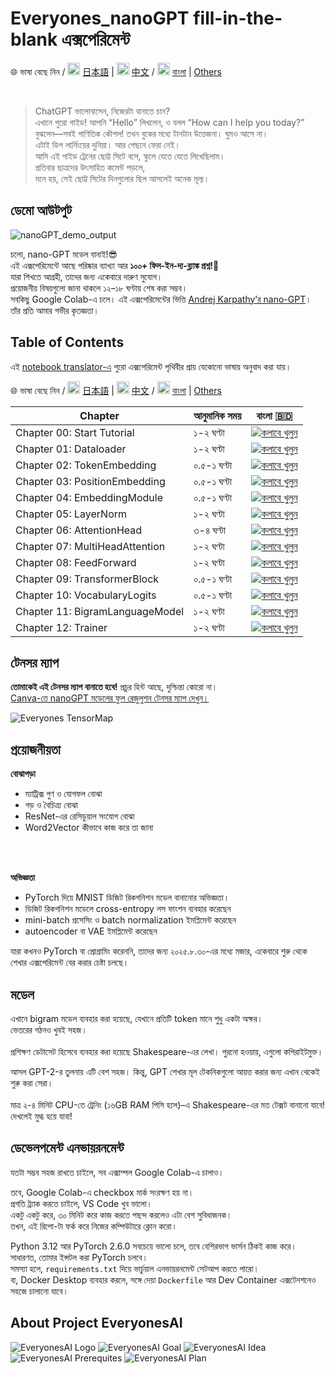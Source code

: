# **Everyones_nanoGPT fill-in-the-blank এক্সপেরিমেন্ট**

🌐 ভাষা বেছে নিন /
<img src="https://flagcdn.com/24x18/jp.png" width="20"/> [日本語](https://github.com/HayatoHongo/Everyones_nanoGPT/tree/ja) |
<img src="https://flagcdn.com/24x18/cn.png" width="20"/> [中文](https://github.com/HayatoHongo/Everyones_nanoGPT/tree/ch) /
<img src="https://flagcdn.com/24x18/bd.png" width="20"/> [বাংলা](https://github.com/HayatoHongo/Everyones_nanoGPT/tree/bn) |
[Others](README.otherlanguages.md)

<br>

> ChatGPT ভালোবাসেন, নিজেরটা বানাতে চান?<br>
> এখানে পুরো গাইড! আপনি “Hello” লিখলেন, ও বলল “How can I help you today?”<br>
> বুঝলেন—সবই গাণিতিক কৌশল! তখন বুকের মধ্যে টানটান উত্তেজনা। ঘুমও আসে না।<br>
> এটাই ডিপ লার্নিংয়ের দুনিয়া। আর পেছনে ফেরা নেই।<br>
> আমি এই গাইড ট্রেনের ছোট্ট সিটে বসে, স্কুলে যেতে যেতে লিখেছিলাম।<br>
> প্রতিবার ছাত্রদের উৎসাহিত কমেন্ট পড়লে,<br>
> মনে হয়, সেই ছোট্ট সিটের দিনগুলোর ছিল আসলেই অনেক মূল্য।<br>  

## **ডেমো আউটপুট**
![nanoGPT_demo_output](assets/Everyones_nanoGPT_demo_output.png)

চলো, nano-GPT মডেল বানাই!😎<br>
এই এক্সপেরিমেন্টে আছে পরিষ্কার ব্যাখ্যা আর **১০০+ ফিল-ইন-দ্য-ব্ল্যাঙ্ক প্রশ্ন!🫨** <br>
যারা শিখতে আগ্রহী, তাদের জন্য একেবারে দারুণ সুযোগ।<br>
প্রয়োজনীয় বিষয়গুলো জানা থাকলে ১২–১৮ ঘণ্টায় শেষ করা সম্ভব।<br>
সবকিছু Google Colab-এ চলে। এই এক্সপেরিমেন্টের ভিত্তি [Andrej Karpathy’র nano-GPT](https://colab.research.google.com/drive/1JMLa53HDuA-i7ZBmqV7ZnA3c_fvtXnx-?usp=sharing)। <br>
তাঁর প্রতি আমার গভীর কৃতজ্ঞতা।


## Table of Contents
এই [notebook translator-এ](README.otherlanguages.md) পুরো এক্সপেরিমেন্ট পৃথিবীর প্রায় যেকোনো ভাষায় অনুবাদ করা যায়।

🌐 ভাষা বেছে নিন /
<img src="https://flagcdn.com/24x18/jp.png" width="20"/> [日本語](https://github.com/HayatoHongo/Everyones_nanoGPT/tree/ja) |
<img src="https://flagcdn.com/24x18/cn.png" width="20"/> [中文](https://github.com/HayatoHongo/Everyones_nanoGPT/tree/ch) /
<img src="https://flagcdn.com/24x18/bd.png" width="20"/> [বাংলা](https://github.com/HayatoHongo/Everyones_nanoGPT/tree/bn) |
[Others](README.otherlanguages.md)


| Chapter  | আনুমানিক সময় | বাংলা 🇧🇩 |
|---|---|---|
| Chapter 00: Start Tutorial      | ১-২ ঘণ্টা    | [![কলাবে খুলুন](https://colab.research.google.com/assets/colab-badge.svg)](https://colab.research.google.com/github/HayatoHongo/Everyones_nanoGPT/blob/main/notebooks/todo/Everyones_nanoGPT_colab_Chapter00_todo_bn.ipynb) |
| Chapter 01: Dataloader         | ১-২ ঘণ্টা    | [![কলাবে খুলুন](https://colab.research.google.com/assets/colab-badge.svg)](https://colab.research.google.com/github/HayatoHongo/Everyones_nanoGPT/blob/main/notebooks/todo/Everyones_nanoGPT_colab_Chapter01_todo_bn.ipynb) |
| Chapter 02: TokenEmbedding     | ০.৫-১ ঘণ্টা  | [![কলাবে খুলুন](https://colab.research.google.com/assets/colab-badge.svg)](https://colab.research.google.com/github/HayatoHongo/Everyones_nanoGPT/blob/main/notebooks/todo/Everyones_nanoGPT_colab_Chapter02_todo_bn.ipynb) |
| Chapter 03: PositionEmbedding  | ০.৫-১ ঘণ্টা  | [![কলাবে খুলুন](https://colab.research.google.com/assets/colab-badge.svg)](https://colab.research.google.com/github/HayatoHongo/Everyones_nanoGPT/blob/main/notebooks/todo/Everyones_nanoGPT_colab_Chapter03_todo_bn.ipynb) |
| Chapter 04: EmbeddingModule    | ০.৫-১ ঘণ্টা  | [![কলাবে খুলুন](https://colab.research.google.com/assets/colab-badge.svg)](https://colab.research.google.com/github/HayatoHongo/Everyones_nanoGPT/blob/main/notebooks/todo/Everyones_nanoGPT_colab_Chapter04_todo_bn.ipynb) |
| Chapter 05: LayerNorm          | ১-২ ঘণ্টা    | [![কলাবে খুলুন](https://colab.research.google.com/assets/colab-badge.svg)](https://colab.research.google.com/github/HayatoHongo/Everyones_nanoGPT/blob/main/notebooks/todo/Everyones_nanoGPT_colab_Chapter05_todo_bn.ipynb) |
| Chapter 06: AttentionHead      | ৩-৪ ঘণ্টা    | [![কলাবে খুলুন](https://colab.research.google.com/assets/colab-badge.svg)](https://colab.research.google.com/github/HayatoHongo/Everyones_nanoGPT/blob/main/notebooks/todo/Everyones_nanoGPT_colab_Chapter06_todo_bn.ipynb) |
| Chapter 07: MultiHeadAttention | ১-২ ঘণ্টা    | [![কলাবে খুলুন](https://colab.research.google.com/assets/colab-badge.svg)](https://colab.research.google.com/github/HayatoHongo/Everyones_nanoGPT/blob/main/notebooks/todo/Everyones_nanoGPT_colab_Chapter07_todo_bn.ipynb) |
| Chapter 08: FeedForward        | ১-২ ঘণ্টা    | [![কলাবে খুলুন](https://colab.research.google.com/assets/colab-badge.svg)](https://colab.research.google.com/github/HayatoHongo/Everyones_nanoGPT/blob/main/notebooks/todo/Everyones_nanoGPT_colab_Chapter08_todo_bn.ipynb) |
| Chapter 09: TransformerBlock   | ০.৫-১ ঘণ্টা  | [![কলাবে খুলুন](https://colab.research.google.com/assets/colab-badge.svg)](https://colab.research.google.com/github/HayatoHongo/Everyones_nanoGPT/blob/main/notebooks/todo/Everyones_nanoGPT_colab_Chapter09_todo_bn.ipynb) |
| Chapter 10: VocabularyLogits   | ০.৫-১ ঘণ্টা  | [![কলাবে খুলুন](https://colab.research.google.com/assets/colab-badge.svg)](https://colab.research.google.com/github/HayatoHongo/Everyones_nanoGPT/blob/main/notebooks/todo/Everyones_nanoGPT_colab_Chapter10_todo_bn.ipynb) |
| Chapter 11: BigramLanguageModel| ১-২ ঘণ্টা    | [![কলাবে খুলুন](https://colab.research.google.com/assets/colab-badge.svg)](https://colab.research.google.com/github/HayatoHongo/Everyones_nanoGPT/blob/main/notebooks/todo/Everyones_nanoGPT_colab_Chapter11_todo_bn.ipynb) |
| Chapter 12: Trainer            | ১-২ ঘণ্টা    | [![কলাবে খুলুন](https://colab.research.google.com/assets/colab-badge.svg)](https://colab.research.google.com/github/HayatoHongo/Everyones_nanoGPT/blob/main/notebooks/todo/Everyones_nanoGPT_colab_Chapter12_todo_bn.ipynb) |



## **টেনসর ম্যাপ**
**তোমাকেই এই টেনসর ম্যাপ বানাতে হবে!** প্রচুর হিন্ট আছে, দুশ্চিন্তা কোরো না।<br>
[Canva-তে nanoGPT মডেলের ফুল রেজুলুশন টেনসর ম্যাপ দেখুন।](https://www.canva.com/design/DAGskS8QP6k/1zs7IklaMrB_LncHn2I8pA/edit?utm_content=DAGskS8QP6k&utm_campaign=designshare&utm_medium=link2&utm_source=sharebutton)<br>

![Everyones TensorMap](assets/Everyones_nanoGPT_TensorMap_answer.png)

## **প্রয়োজনীয়তা**

**বোঝাপড়া**  
- ম্যাট্রিক্স গুণ ও যোগফল বোঝা  
- গড় ও বৈচিত্র্য বোঝা  
- ResNet-এর রেসিডুয়াল সংযোগ বোঝা  
- Word2Vector কীভাবে কাজ করে তা জানা  
<br>  
<br>  

**অভিজ্ঞতা**  
- PyTorch দিয়ে MNIST ডিজিট রিকগনিশন মডেল বানানোর অভিজ্ঞতা।
- ডিজিট রিকগনিশন মডেলে cross-entropy লস ফাংশন ব্যবহার করেছেন  
- mini-batch প্রসেসিং ও batch normalization ইমপ্লিমেন্ট করেছেন  
- autoencoder বা VAE ইমপ্লিমেন্ট করেছেন

যারা কখনও PyTorch বা প্রোগ্রামিং করেননি, তাদের জন্য ২০২৫.৮.৩০-এর মধ্যে মজার, একেবারে শুরু থেকে শেখার এক্সপেরিমেন্ট বের করার চেষ্টা চলছে।

## **মডেল**

এখানে bigram মডেল ব্যবহার করা হয়েছে, যেখানে প্রতিটি token মানে শুধু একটা অক্ষর।<br> 
ভেতরের গঠনও খুবই সহজ।<br>  
প্রশিক্ষণ ডেটাসেট হিসেবে ব্যবহার করা হয়েছে Shakespeare-এর লেখা। পুরনো হওয়ায়, এগুলো কপিরাইটমুক্ত।<br>

আসল GPT-2-র তুলনায় এটি বেশ সহজ। কিন্তু, GPT শেখার মূল টেকনিকগুলো আয়ত্ত করার জন্য এখান থেকেই শুরু করা সেরা।<br>  
মাত্র ২-৪ মিনিট CPU-তে ট্রেনিং (১৬GB RAM পিসি হলে)–এ Shakespeare-এর মত টেক্সট বানানো যাবে!<br> 
দেখলেই মুগ্ধ হয়ে যাবা!<br>

## **ডেভেলপমেন্ট এনভায়রনমেন্ট**

যতটা সম্ভব সহজ রাখতে চাইলে, সব এক্সাম্পল Google Colab-এ চালাও।<br>

তবে, Google Colab-এ checkbox মার্ক সংরক্ষণ হয় না।<br>
প্রগতি ট্র্যাক করতে চাইলে, VS Code খুব ভালো।<br> 
একটু একটু করে, ৩০ মিনিট করে কাজ করতে পছন্দ করলেও এটা বেশ সুবিধাজনক।<br> 
তখন, এই রিপো-টা ফর্ক করে নিজের কম্পিউটারে ক্লোন করো।<br>

Python 3.12 আর PyTorch 2.6.0 সবচেয়ে ভালো চলে, তবে বেশিরভাগ ভার্সন ঠিকই কাজ করে।<br> 
সাধারণত, তোমার ইন্সটল করা PyTorch চলবে।<br>
সমস্যা হলে, `requirements.txt` দিয়ে ভার্চুয়াল এনভায়রনমেন্ট সেটআপ করতে পারো।<br>
বা, Docker Desktop ব্যবহার করলে, সঙ্গে দেয়া `Dockerfile` আর Dev Container এক্সটেনশনেও সহজে চালানো যাবে।

## **About Project EveryonesAI**

![EveryonesAI Logo](assets/EveryonesAI_logo.png)
![EveryonesAI Goal](assets/EveryonesAI_goal.png)
![EveryonesAI Idea](assets/EveryonesAI_idea.png)
![EveryonesAI Prerequites](assets/EveryonesAI_prerequites.png)
![EveryonesAI Plan](assets/EveryonesAI_plan.png)